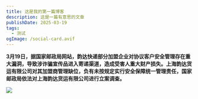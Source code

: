 ```yaml
---
title: 这是我的第一篇博客
description: 这是一篇有意思的文章
publishDate: 2025-03-19
tags:
  - 测试
ogImage: /social-card.avif
---
```

[](https://baijiahao.baidu.com/s?id=1827015620462218979)
**3月19日，据国家邮政局网站，韵达快递部分加盟企业对协议客户安全管理存在重大漏洞，导致涉诈骗宣传品进入寄递渠道，造成受害人重大财产损失。上海韵达货运有限公司对其加盟商管理缺位，负有未按规定实行安全保障统一管理责任，国家邮政局依法对上海韵达货运有限公司进行立案调查。**

![](/assets/images/下载.jpg)
